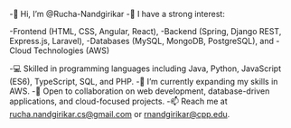 -👋 Hi, I’m @Rucha-Nandgirikar
-👀 I have a strong interest: 

-Frontend (HTML, CSS, Angular, React), 
-Backend (Spring, Django REST, Express.js, Laravel), 
-Databases (MySQL, MongoDB, PostgreSQL), and 
-Cloud Technologies (AWS)

-💻 Skilled in programming languages including Java, Python, JavaScript (ES6), TypeScript, SQL, and PHP.
-🌱 I’m currently expanding my skills in AWS.
-💞️ Open to collaboration on web development, database-driven applications, and cloud-focused projects.
-📫 Reach me at rucha.nandgirikar.cs@gmail.com or rnandgirikar@cpp.edu.

<!---
Rucha-Nandgirikar/Rucha-Nandgirikar is a ✨ special ✨ repository because its `README.md` (this file) appears on your GitHub profile.
You can click the Preview link to take a look at your changes.
--->
